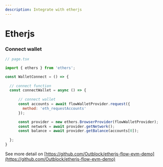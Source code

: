 ```yaml
---
description: Integrate with etherjs
---
```


# Etherjs

### Connect wallet

```javascript
// page.tsx

import { ethers } from 'ethers';

const WalletConnect = () => {
    
  // connect function
  const connectWallet = async () => {
      
      // connect wallet
      const accounts = await flowWalletProvider.request({
        method: 'eth_requestAccounts'
      });

      const provider = new ethers.BrowserProvider(flowWalletProvider);
      const network = await provider.getNetwork();
      const balance = await provider.getBalance(accounts[0]);
   
  };
}
```



See more detail on [https://github.com/Outblock/etherjs-flow-evm-demo](https://github.com/Outblock/etherjs-flow-evm-demo)

